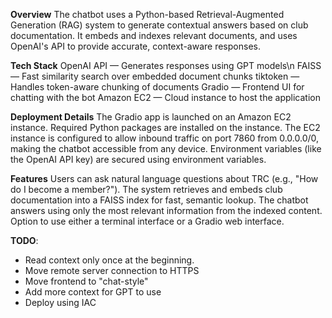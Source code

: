 **Overview**
The chatbot uses a Python-based Retrieval-Augmented Generation (RAG) system to generate contextual answers based on club documentation. It embeds and indexes relevant documents, and uses OpenAI's API to provide accurate, context-aware responses.

**Tech Stack**
OpenAI API — Generates responses using GPT models\n
FAISS — Fast similarity search over embedded document chunks
tiktoken — Handles token-aware chunking of documents
Gradio — Frontend UI for chatting with the bot
Amazon EC2 — Cloud instance to host the application

**Deployment Details**
The Gradio app is launched on an Amazon EC2 instance.
Required Python packages are installed on the instance.
The EC2 instance is configured to allow inbound traffic on port 7860 from 0.0.0.0/0, making the chatbot accessible from any device.
Environment variables (like the OpenAI API key) are secured using environment variables.

**Features**
Users can ask natural language questions about TRC (e.g., "How do I become a member?").
The system retrieves and embeds club documentation into a FAISS index for fast, semantic lookup.
The chatbot answers using only the most relevant information from the indexed content.
Option to use either a terminal interface or a Gradio web interface. 

**TODO**:
* Read context only once at the beginning. 
* Move remote server connection to HTTPS
* Move frontend to "chat-style"
* Add more context for GPT to use
* Deploy using IAC
